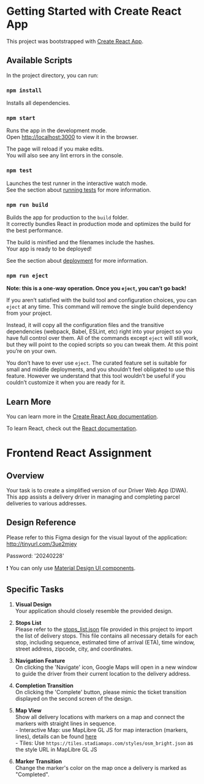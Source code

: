 # Getting Started with Create React App

This project was bootstrapped with [Create React App](https://github.com/facebook/create-react-app).

## Available Scripts

In the project directory, you can run:

### `npm install`
Installs all dependencies.

### `npm start`

Runs the app in the development mode.\
Open [http://localhost:3000](http://localhost:3000) to view it in the browser.

The page will reload if you make edits.\
You will also see any lint errors in the console.

### `npm test`

Launches the test runner in the interactive watch mode.\
See the section about [running tests](https://facebook.github.io/create-react-app/docs/running-tests) for more information.

### `npm run build`

Builds the app for production to the `build` folder.\
It correctly bundles React in production mode and optimizes the build for the best performance.

The build is minified and the filenames include the hashes.\
Your app is ready to be deployed!

See the section about [deployment](https://facebook.github.io/create-react-app/docs/deployment) for more information.

### `npm run eject`

**Note: this is a one-way operation. Once you `eject`, you can’t go back!**

If you aren’t satisfied with the build tool and configuration choices, you can `eject` at any time. This command will remove the single build dependency from your project.

Instead, it will copy all the configuration files and the transitive dependencies (webpack, Babel, ESLint, etc) right into your project so you have full control over them. All of the commands except `eject` will still work, but they will point to the copied scripts so you can tweak them. At this point you’re on your own.

You don’t have to ever use `eject`. The curated feature set is suitable for small and middle deployments, and you shouldn’t feel obligated to use this feature. However we understand that this tool wouldn’t be useful if you couldn’t customize it when you are ready for it.

## Learn More

You can learn more in the [Create React App documentation](https://facebook.github.io/create-react-app/docs/getting-started).

To learn React, check out the [React documentation](https://reactjs.org/).

# Frontend React Assignment

## Overview
Your task is to create a simplified version of our Driver Web App (DWA). This app assists a delivery driver in managing and completing parcel deliveries to various addresses.

## Design Reference
Please refer to this Figma design for the visual layout of the application:
http://tinyurl.com/3ue2mjey

Password: '20240228'

❗ You can only use [Material Design UI components](https://material-ui.com/).

## Specific Tasks
1. **Visual Design**
   <br>Your application should closely resemble the provided design.

2. **Stops List**
   <br>Please refer to the [stops_list.json](https://gitlab.routetitan.com/hiring/react-assignment/-/blob/master/stops_list.json?ref_type=heads) file provided in this project to import the list of delivery stops. This file contains all necessary details for each stop, including sequence, estimated time of arrival (ETA), time window, street address, zipcode, city, and coordinates.

3. **Navigation Feature**
   <br>On clicking the 'Navigate' icon, Google Maps will open in a new window to guide the driver from their current location to the delivery address.

4. **Completion Transition**
   <br>On clicking the 'Complete' button, please mimic the ticket transition displayed on the second screen of the design.

5. **Map View** <br>
   Show all delivery locations with markers on a map and connect the markers with straight lines in sequence.
   <br>- Interactive Map: use MapLibre GL JS for map interaction (markers, lines), details can be found [here](https://maplibre.org/maplibre-gl-js/docs/)
   <br>- Tiles: Use `https://tiles.stadiamaps.com/styles/osm_bright.json` as the style URL in MapLibre GL JS

6. **Marker Transition**
   <br>Change the marker's color on the map once a delivery is marked as "Completed".
